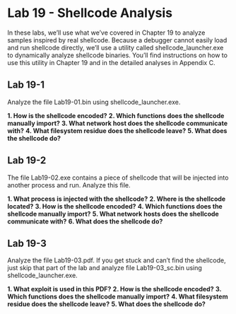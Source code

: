 # Lab 19 - Shellcode Analysis

In these labs, we’ll use what we’ve covered in Chapter 19 to analyze samples inspired by real shellcode. Because a debugger cannot easily load and run shellcode directly, we’ll use a utility called shellcode_launcher.exe to dynamically analyze shellcode binaries. You’ll find instructions on how to use this utility in Chapter 19 and in the detailed analyses in Appendix C.

## Lab 19-1

Analyze the file Lab19-01.bin using shellcode_launcher.exe.

**1. How is the shellcode encoded?**
**2. Which functions does the shellcode manually import?**
**3. What network host does the shellcode communicate with?**
**4. What filesystem residue does the shellcode leave?**
**5. What does the shellcode do?**

## Lab 19-2

The file Lab19-02.exe contains a piece of shellcode that will be injected into another process and run. Analyze this file.

**1. What process is injected with the shellcode?**
**2. Where is the shellcode located?**
**3. How is the shellcode encoded?**
**4. Which functions does the shellcode manually import?**
**5. What network hosts does the shellcode communicate with?**
**6. What does the shellcode do?**

## Lab 19-3

Analyze the file Lab19-03.pdf. If you get stuck and can’t find the shellcode, just skip that part of the lab and analyze file Lab19-03_sc.bin using shellcode_launcher.exe.

**1. What exploit is used in this PDF?**
**2. How is the shellcode encoded?**
**3. Which functions does the shellcode manually import?**
**4. What filesystem residue does the shellcode leave?**
**5. What does the shellcode do?**